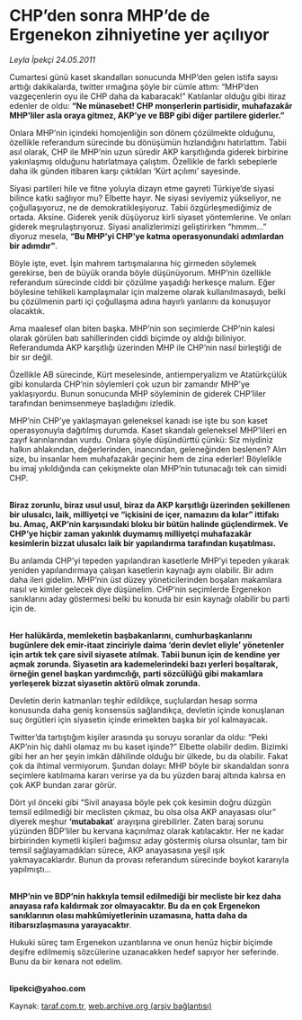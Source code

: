 # CHP’den sonra MHP’de de Ergenekon zihniyetine yer açılıyor

*Leyla İpekçi 24.05.2011*

<div class="yazi"><p>Cumartesi günü kaset skandalları sonucunda MHP’den gelen istifa sayısı arttığı dakikalarda, twitter ırmağına şöyle bir cümle attım: “MHP’den vazgeçenlerin oyu ile CHP daha da kabaracak!” Katılanlar olduğu gibi itiraz edenler de oldu: <b>“Ne münasebet! CHP monşerlerin partisidir, muhafazakâr MHP’liler asla oraya gitmez, AKP’ye ve BBP gibi diğer partilere giderler.”</b></p>
<p>Onlara MHP’nin içindeki homojenliğin son dönem çözülmekte olduğunu, özellikle referandum sürecinde bu dönüşümün hızlandığını hatırlattım. Tabii asıl olarak, CHP ile MHP’nin uzun süredir AKP karşıtlığında giderek birbirine yakınlaşmış olduğunu hatırlatmaya çalıştım. Özellikle de farklı sebeplerle daha ilk günden itibaren karşı çıktıkları ‘Kürt açılımı’ sayesinde.</p>
<p>Siyasi partileri hile ve fitne yoluyla dizayn etme gayreti Türkiye’de siyasi bilince katkı sağlıyor mu? Elbette hayır. Ne siyasi seviyemiz yükseliyor, ne çoğullaşıyoruz, ne de demokratikleşiyoruz. Tabii özgürleşmediğimiz de ortada. Aksine. Giderek yenik düşüyoruz kirli siyaset yöntemlerine. Ve onları giderek meşrulaştırıyoruz. Siyasi analizlerimizi geliştirirken “hmmm...” diyoruz mesela, <b>“Bu MHP’yi CHP’ye katma operasyonundaki adımlardan bir adımdır”</b>.</p>
<p>Böyle işte, evet. İşin mahrem tartışmalarına hiç girmeden söylemek gerekirse, ben de büyük oranda böyle düşünüyorum. MHP’nin özellikle referandum sürecinde ciddi bir çözülme yaşadığı herkesçe malum. Eğer böylesine tehlikeli kamplaşmalar için malzeme olarak kullanılmasaydı, belki bu çözülmenin parti içi çoğullaşma adına hayırlı yanlarını da konuşuyor olacaktık.</p>
<p>Ama maalesef olan biten başka. MHP’nin son seçimlerde CHP’nin kalesi olarak görülen batı sahillerinden ciddi biçimde oy aldığı biliniyor. Referandumda AKP karşıtlığı üzerinden MHP ile CHP’nin nasıl birleştiği de bir sır değil. </p>
<p>Özellikle AB sürecinde, Kürt meselesinde, antiemperyalizm ve Atatürkçülük gibi konularda CHP’nin söylemleri çok uzun bir zamandır MHP’ye yaklaşıyordu. Bunun sonucunda MHP söyleminin de giderek CHP’liler tarafından benimsenmeye başladığını izledik.</p>
<p>MHP’nin CHP’ye yaklaşmayan geleneksel kanadı ise işte bu son kaset operasyonuyla dağıtılmış durumda. Kaset skandalı geleneksel MHP’lileri en zayıf karınlarından vurdu. Onlara şöyle düşündürttü çünkü: Siz miydiniz halkın ahlakından, değerlerinden, inancından, geleneğinden beslenen? Alın size, bu insanlar hem muhafazakâr geçinir hem de zina ederler! Böylelikle bu imaj yıkıldığında can çekişmekte olan MHP’nin tutunacağı tek can simidi CHP. </p>
<p><b><br/>Biraz zorunlu, biraz usul usul, biraz da AKP karşıtlığı üzerinden şekillenen bir ulusalcı, laik, milliyetçi ve “içkisini de içer, namazını da kılar” ittifakı bu. Amaç, AKP’nin karşısındaki bloku bir bütün halinde güçlendirmek. Ve CHP’ye hiçbir zaman yakınlık duymamış milliyetçi muhafazakâr kesimlerin bizzat ulusalcı laik bir yapılandırma tarafından kuşatılması. </b></p>
<p>Bu anlamda CHP’yi tepeden yapılandıran kasetlerle MHP’yi tepeden yıkarak yeniden yapılandırmaya çalışan kasetlerin kaynağı aynı olabilir. Bir adım daha ileri gidelim. MHP’nin üst düzey yöneticilerinden boşalan makamlara nasıl ve kimler gelecek diye düşünelim. CHP’nin seçimlerde Ergenekon sanıklarını aday göstermesi belki bu konuda bir esin kaynağı olabilir bu parti için de. </p>
<p><b><br/>Her halükârda, memleketin başbakanlarını, cumhurbaşkanlarını bugünlere dek emir-itaat zinciriyle daima ‘derin devlet eliyle’ yönetenler için artık tek çare sivil siyasete atılmak. Tabii bunun için de kendine yer açmak zorunda. Siyasetin ara kademelerindeki bazı yerleri boşaltarak, örneğin genel başkan yardımcılığı, parti sözcülüğü gibi makamlara yerleşerek bizzat siyasetin aktörü olmak zorunda. </b></p>
<p>Devletin derin katmanları teşhir edildikçe, suçlulardan hesap sorma konusunda daha geniş konsensüs sağlandıkça, devletin içinde konuşlanan suç örgütleri için siyasetin içinde erimekten başka bir yol kalmayacak.</p>
<p>Twitter’da tartıştığım kişiler arasında şu soruyu soranlar da oldu: “Peki AKP’nin hiç dahli olamaz mı bu kaset işinde?” Elbette olabilir dedim. Bizimki gibi her an her şeyin imkân dâhilinde olduğu bir ülkede, bu da olabilir. Fakat çok da ihtimal vermiyorum. Şundan dolayı: MHP böyle bir skandaldan sonra seçimlere katılmama kararı verirse ya da bu yüzden baraj altında kalırsa en çok AKP bundan zarar görür.</p>
<p>Dört yıl önceki gibi “Sivil anayasa böyle pek çok kesimin doğru düzgün temsil edilmediği bir meclisten çıkmaz, bu olsa olsa AKP anayasası olur” diyerek meşhur <b>‘mutabakat</b>’ arayışına girebilirler. Zaten baraj sorunu yüzünden BDP’liler bu kervana kaçınılmaz olarak katılacaktır. Her ne kadar birbirinden kıymetli kişileri bağımsız aday göstermiş olursa olsunlar, tam bir temsil sağlayamadıkları sürece, AKP anayasasına yeşil ışık yakmayacaklardır. Bunun da provası referandum sürecinde boykot kararıyla yapılmıştı...</p>
<p><b><br/>MHP’nin ve BDP’nin hakkıyla temsil edilmediği bir mecliste bir kez daha anayasa rafa kaldırmak zor olmayacaktır. Bu da en çok Ergenekon sanıklarının olası mahkûmiyetlerinin uzamasına, hatta daha da itibarsızlaşmasına yarayacaktır</b>. </p>
<p>Hukuki süreç tam Ergenekon uzantılarına ve onun henüz hiçbir biçimde deşifre edilmemiş sözcülerine uzanacakken hedef sapıyor her seferinde. Bunu da bir kenara not edelim.</p>
<p><b><br/>lipekci@yahoo.com</b></p>
</div>

Kaynak: [taraf.com.tr](http://www.taraf.com.tr/leyla-ipekci/makale-chp-den-sonra-mhp-de-de-ergenekon-zihniyetine-yer.htm), [web.archive.org (arşiv bağlantısı)](http://web.archive.org/web/20131107155844/http://www.taraf.com.tr/leyla-ipekci/makale-chp-den-sonra-mhp-de-de-ergenekon-zihniyetine-yer.htm)
